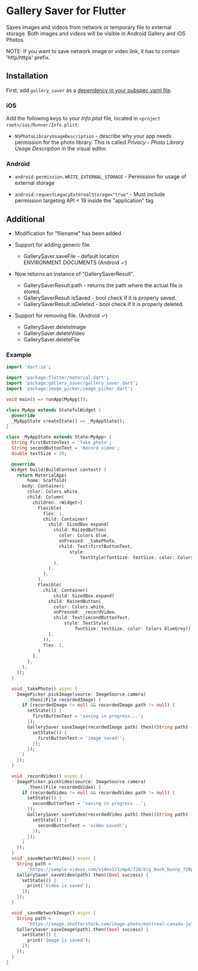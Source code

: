 # Gallery Saver for Flutter

Saves images and videos from network or temporary file to external storage. 
Both images and videos will be visible in Android Gallery and iOS Photos.

NOTE: If you want to save network image or video link, it has to contain 'http/https' prefix.


## Installation

First, add `gallery_saver` as a [dependency in your pubspec.yaml file](https://flutter.io/platform-plugins/).

### iOS

Add the following keys to your _Info.plist_ file, located in `<project root>/ios/Runner/Info.plist`:

* `NSPhotoLibraryUsageDescription` - describe why your app needs permission for the photo library. This is called _Privacy - Photo Library Usage Description_ in the visual editor.

### Android

* `android.permission.WRITE_EXTERNAL_STORAGE` - Permission for usage of external storage

* `android:requestLegacyExternalStorage="true"` - Must include permission targeting API < 19 inside the "application" tag

## Additional

* Modification for "filename" has been added.

* Support for adding generic file.
  - GallerySaver.saveFile - default location ENVIRONMENT.DOCUMENTS (Android ✓)

* Now returns an instance of "GallerySaverResult". 
  - GallerySaverResult.path - returns the path where the actual file is stored.
  - GallerySaverResult.isSaved - bool check if it is properly saved.
  - GallerySaverResult.isDeleted - bool check if it is properly deleted.

* Support for removing file. (Android ✓)
  - GallerySaver.deleteImage
  - GallerySaver.deleteVideo
  - GallerySaver.deleteFile

### Example

``` dart
import 'dart:io';

import 'package:flutter/material.dart';
import 'package:gallery_saver/gallery_saver.dart';
import 'package:image_picker/image_picker.dart';

void main() => runApp(MyApp());

class MyApp extends StatefulWidget {
  @override
  _MyAppState createState() => _MyAppState();
}

class _MyAppState extends State<MyApp> {
  String firstButtonText = 'Take photo';
  String secondButtonText = 'Record video';
  double textSize = 20;

  @override
  Widget build(BuildContext context) {
    return MaterialApp(
        home: Scaffold(
      body: Container(
        color: Colors.white,
        child: Column(
          children: <Widget>[
            Flexible(
              flex: 1,
              child: Container(
                child: SizedBox.expand(
                  child: RaisedButton(
                    color: Colors.blue,
                    onPressed: _takePhoto,
                    child: Text(firstButtonText,
                        style:
                            TextStyle(fontSize: textSize, color: Colors.white)),
                  ),
                ),
              ),
            ),
            Flexible(
              child: Container(
                  child: SizedBox.expand(
                child: RaisedButton(
                  color: Colors.white,
                  onPressed: _recordVideo,
                  child: Text(secondButtonText,
                      style: TextStyle(
                          fontSize: textSize, color: Colors.blueGrey)),
                ),
              )),
              flex: 1,
            )
          ],
        ),
      ),
    ));
  }

  void _takePhoto() async {
    ImagePicker.pickImage(source: ImageSource.camera)
        .then((File recordedImage) {
      if (recordedImage != null && recordedImage.path != null) {
        setState(() {
          firstButtonText = 'saving in progress...';
        });
        GallerySaver.saveImage(recordedImage.path).then((String path) {
          setState(() {
            firstButtonText = 'image saved!';
          });
        });
      }
    });
  }

  void _recordVideo() async {
    ImagePicker.pickVideo(source: ImageSource.camera)
        .then((File recordedVideo) {
      if (recordedVideo != null && recordedVideo.path != null) {
        setState(() {
          secondButtonText = 'saving in progress...';
        });
        GallerySaver.saveVideo(recordedVideo.path).then((String path) {
          setState(() {
            secondButtonText = 'video saved!';
          });
        });
      }
    });
  }
  void _saveNetworkVideo() async {
    String path =
        'https://sample-videos.com/video123/mp4/720/big_buck_bunny_720p_1mb.mp4';
    GallerySaver.saveVideo(path).then((bool success) {
      setState(() {
        print('Video is saved');
      });
    });
  }

  void _saveNetworkImage() async {
    String path =
        'https://image.shutterstock.com/image-photo/montreal-canada-july-11-2019-600w-1450023539.jpg';
    GallerySaver.saveImage(path).then((bool success) {
      setState(() {
        print('Image is saved');
      });
    });
  }
}
```
